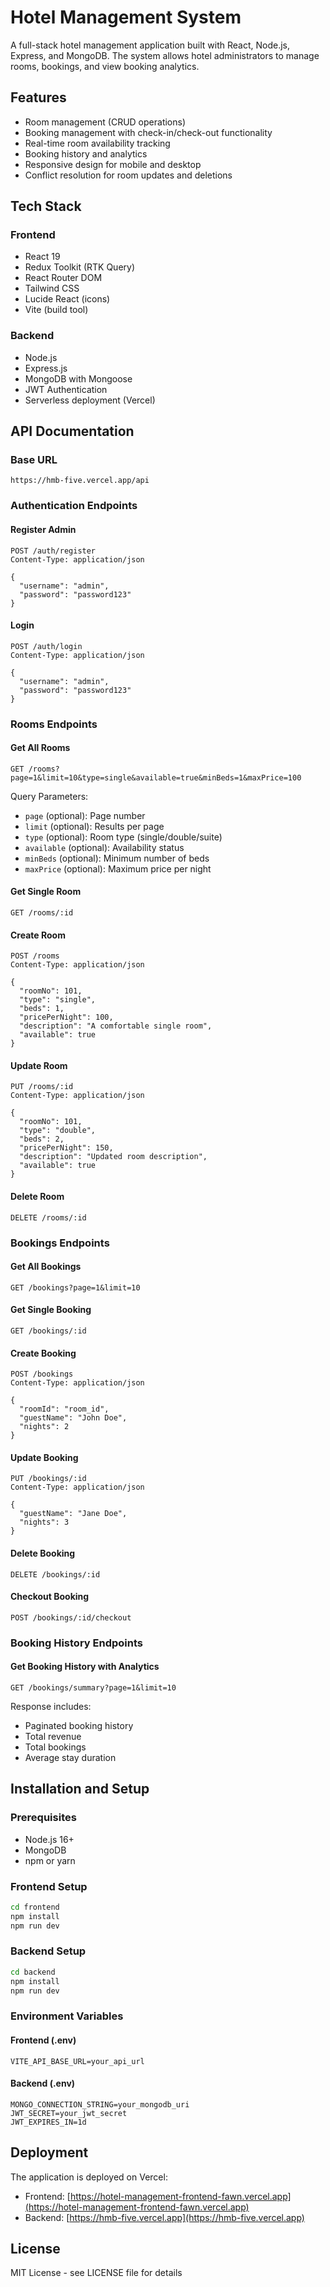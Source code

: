 # Hotel Management System

A full-stack hotel management application built with React, Node.js, Express, and MongoDB. The system allows hotel administrators to manage rooms, bookings, and view booking analytics.

## Features

- Room management (CRUD operations)
- Booking management with check-in/check-out functionality
- Real-time room availability tracking
- Booking history and analytics
- Responsive design for mobile and desktop
- Conflict resolution for room updates and deletions

## Tech Stack

### Frontend
- React 19
- Redux Toolkit (RTK Query)
- React Router DOM
- Tailwind CSS
- Lucide React (icons)
- Vite (build tool)

### Backend
- Node.js
- Express.js
- MongoDB with Mongoose
- JWT Authentication
- Serverless deployment (Vercel)

## API Documentation

### Base URL
```
https://hmb-five.vercel.app/api
```

### Authentication Endpoints

#### Register Admin
```http
POST /auth/register
Content-Type: application/json

{
  "username": "admin",
  "password": "password123"
}
```

#### Login
```http
POST /auth/login
Content-Type: application/json

{
  "username": "admin",
  "password": "password123"
}
```

### Rooms Endpoints

#### Get All Rooms
```http
GET /rooms?page=1&limit=10&type=single&available=true&minBeds=1&maxPrice=100
```

Query Parameters:
- `page` (optional): Page number
- `limit` (optional): Results per page
- `type` (optional): Room type (single/double/suite)
- `available` (optional): Availability status
- `minBeds` (optional): Minimum number of beds
- `maxPrice` (optional): Maximum price per night

#### Get Single Room
```http
GET /rooms/:id
```

#### Create Room
```http
POST /rooms
Content-Type: application/json

{
  "roomNo": 101,
  "type": "single",
  "beds": 1,
  "pricePerNight": 100,
  "description": "A comfortable single room",
  "available": true
}
```

#### Update Room
```http
PUT /rooms/:id
Content-Type: application/json

{
  "roomNo": 101,
  "type": "double",
  "beds": 2,
  "pricePerNight": 150,
  "description": "Updated room description",
  "available": true
}
```

#### Delete Room
```http
DELETE /rooms/:id
```

### Bookings Endpoints

#### Get All Bookings
```http
GET /bookings?page=1&limit=10
```

#### Get Single Booking
```http
GET /bookings/:id
```

#### Create Booking
```http
POST /bookings
Content-Type: application/json

{
  "roomId": "room_id",
  "guestName": "John Doe",
  "nights": 2
}
```

#### Update Booking
```http
PUT /bookings/:id
Content-Type: application/json

{
  "guestName": "Jane Doe",
  "nights": 3
}
```

#### Delete Booking
```http
DELETE /bookings/:id
```

#### Checkout Booking
```http
POST /bookings/:id/checkout
```

### Booking History Endpoints

#### Get Booking History with Analytics
```http
GET /bookings/summary?page=1&limit=10
```

Response includes:
- Paginated booking history
- Total revenue
- Total bookings
- Average stay duration

## Installation and Setup

### Prerequisites
- Node.js 16+
- MongoDB
- npm or yarn

### Frontend Setup
```bash
cd frontend
npm install
npm run dev
```

### Backend Setup
```bash
cd backend
npm install
npm run dev
```

### Environment Variables

#### Frontend (.env)
```
VITE_API_BASE_URL=your_api_url
```

#### Backend (.env)
```
MONGO_CONNECTION_STRING=your_mongodb_uri
JWT_SECRET=your_jwt_secret
JWT_EXPIRES_IN=1d
```

## Deployment

The application is deployed on Vercel:
- Frontend: [https://hotel-management-frontend-fawn.vercel.app](https://hotel-management-frontend-fawn.vercel.app)
- Backend: [https://hmb-five.vercel.app](https://hmb-five.vercel.app)

## License

MIT License - see LICENSE file for details
